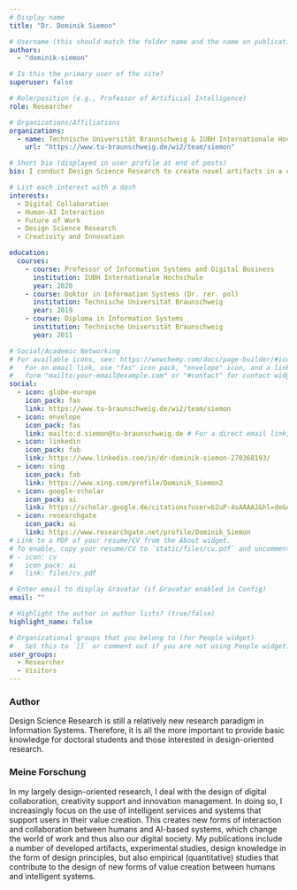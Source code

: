 ```yaml
---
# Display name
title: "Dr. Dominik Siemon"

# Username (this should match the folder name and the name on publications)
authors:
  - "dominik-siemon"

# Is this the primary user of the site?
superuser: false

# Role/position (e.g., Professor of Artificial Intelligence)
role: Researcher

# Organizations/Affiliations
organizations:
  - name: Technische Universität Braunschweig & IUBH Internationale Hochschule
    url: "https://www.tu-braunschweig.de/wi2/team/siemon"

# Short bio (displayed in user profile at end of posts)
bio: I conduct Design Science Research to create novel artifacts in a creative and innovative way, which can solve challenges in our digital society.

# List each interest with a dash
interests:
  - Digital Collaboration
  - Human-AI Interaction
  - Future of Work
  - Design Science Research
  - Creativity and Innovation

education:
  courses:
    - course: Professor of Information Systems and Digital Business
      institution: IUBH Internationale Hochschule
      year: 2020
    - course: Doktor in Information Systems (Dr. rer. pol)
      institution: Technische Universität Braunschweig
      year: 2019
    - course: Diploma in Information Systems
      institution: Technische Universität Braunschweig
      year: 2011

# Social/Academic Networking
# For available icons, see: https://wowchemy.com/docs/page-builder/#icons
#   For an email link, use "fas" icon pack, "envelope" icon, and a link in the
#   form "mailto:your-email@example.com" or "#contact" for contact widget.
social:
  - icon: globe-europe
    icon_pack: fas
    link: https://www.tu-braunschweig.de/wi2/team/siemon
  - icon: envelope
    icon_pack: fas
    link: mailto:d.siemon@tu-braunschweig.de # For a direct email link, use "mailto:test@example.org".
  - icon: linkedin
    icon_pack: fab
    link: https://www.linkedin.com/in/dr-dominik-siemon-270368193/
  - icon: xing
    icon_pack: fab
    link: https://www.xing.com/profile/Dominik_Siemon2
  - icon: google-scholar
    icon_pack: ai
    link: https://scholar.google.de/citations?user=b2uP-4sAAAAJ&hl=de&oi=ao
  - icon: researchgate
    icon_pack: ai
    link: https://www.researchgate.net/profile/Dominik_Siemon
# Link to a PDF of your resume/CV from the About widget.
# To enable, copy your resume/CV to `static/files/cv.pdf` and uncomment the lines below.
# - icon: cv
#   icon_pack: ai
#   link: files/cv.pdf

# Enter email to display Gravatar (if Gravatar enabled in Config)
email: ""

# Highlight the author in author lists? (true/false)
highlight_name: false

# Organizational groups that you belong to (for People widget)
#   Set this to `[]` or comment out if you are not using People widget.
user_groups:
  - Researcher
  - Visitors
---
```


### Author

Design Science Research is still a relatively new research paradigm in Information Systems. Therefore, it is all the more important to provide basic knowledge for doctoral students and those interested in design-oriented research.

### Meine Forschung

In my largely design-oriented research, I deal with the design of digital collaboration, creativity support and innovation management. In doing so, I increasingly focus on the use of intelligent services and systems that support users in their value creation. This creates new forms of interaction and collaboration between humans and AI-based systems, which change the world of work and thus also our digital society. My publications include a number of developed artifacts, experimental studies, design knowledge in the form of design principles, but also empirical (quantitative) studies that contribute to the design of new forms of value creation between humans and intelligent systems.
